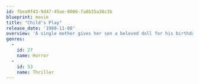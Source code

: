 ```yaml
---
id: fbea9f43-9d47-45ae-8006-fa8b35a38c3b
blueprint: movie
title: "Child's Play"
release_date: '1988-11-08'
overview: 'A single mother gives her son a beloved doll for his birthday, only to discover that it is possessed with the soul of a serial killer.'
genres:
  -
    id: 27
    name: Horror
  -
    id: 53
    name: Thriller
---
```

